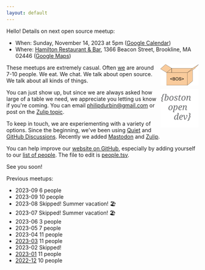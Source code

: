 ```yaml
---
layout: default
---
```


Hello! Details on next open source meetup:

- When: Sunday, November 14, 2023 at 5pm ([Google Calendar][])
- Where: [Hamilton Restaurant & Bar][], 1366 Beacon Street, Brookline, MA 02446 ([Google Maps][])

[Google Calendar]: https://www.google.com/calendar/event?eid=MHRqdjFpMzJjYnM3ZmtvcGZ0azA0dGtraGQgcGhpbGlwZHVyYmluQG0&ctz=America/New_York
[Hamilton Restaurant & Bar]: https://hamiltonbrookline.com
[Google Maps]: https://goo.gl/maps/Xn9q3wVHF5Q4jJsZA

<img src="images/logo-box.svg" width="100" align="right">

These meetups are extremely casual. Often [we](https://bostonopen.github.io/people) are around 7-10 people. We eat. We chat. We talk about open source. We talk about all kinds of things.

<img src="images/logo.svg" width="100" align="right">

You can just show up, but since we are always asked how large of a table we need, we appreciate you letting us know if you're coming. You can email <philipdurbin@gmail.com> or post on the [Zulip topic][].

[Zulip topic]: https://osdc.zulipchat.com/#narrow/stream/406743-boston/topic/2023-10.20meetup/near/394214504

To keep in touch, we are experiementing with a variety of options. Since the beginning, we've been using [Quiet][] and [GitHub Discussions][]. Recently we added <a rel="me" href="https://floss.social/@bostonopen">Mastodon</a> and [Zulip][].

[Quiet]: https://github.com/TryQuiet/quiet
[GitHub Discussions]: https://github.com/orgs/bostonopen/discussions
[Zulip]: https://osdc.zulipchat.com/#narrow/stream/406743-boston

You can help improve our [website on GitHub][], especially by adding yourself to our [list of people][]. The file to edit is [people.tsv][].

See you soon!

[website on GitHub]: https://github.com/bostonopen/bostonopen.github.io
[list of people]: https://bostonopen.github.io/people
[people.tsv]: https://github.com/bostonopen/people/blob/main/people.tsv

Previous meetups:

- 2023-09 6 people
- 2023-09 10 people
- 2023-08 Skipped! Summer vacation! 🏖️
- 2023-07 Skipped! Summer vacation! 🏖️
- 2023-06 3 people
- 2023-05 7 people
- 2023-04 11 people
- [2023-03](http://blog.greptilian.com/2023/02/17/open-source-meetup-in-brookline-3/) 11 people
- 2023-02 Skipped!
- [2023-01](http://blog.greptilian.com/2023/01/03/open-source-meetup-in-brookline-2/) 11 people
- [2022-12](http://blog.greptilian.com/2022/12/10/open-source-meetup-in-brookline/) 10 people
